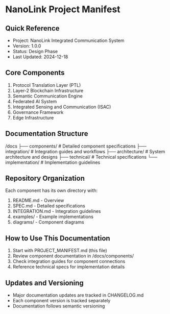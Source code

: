 # NanoLink Project Manifest

## Quick Reference
- Project: NanoLink Integrated Communication System
- Version: 1.0.0
- Status: Design Phase
- Last Updated: 2024-12-18

## Core Components
1. Protocol Translation Layer (PTL)
2. Layer-2 Blockchain Infrastructure
3. Semantic Communication Engine
4. Federated AI System
5. Integrated Sensing and Communication (ISAC)
6. Governance Framework
7. Edge Infrastructure

## Documentation Structure
/docs
├── components/         # Detailed component specifications
├── integration/        # Integration guides and workflows
├── architecture/       # System architecture and designs
├── technical/         # Technical specifications
└── implementation/    # Implementation guidelines

## Repository Organization
Each component has its own directory with:
1. README.md - Overview
2. SPEC.md - Detailed specifications
3. INTEGRATION.md - Integration guidelines
4. examples/ - Example implementations
5. diagrams/ - Component diagrams

## How to Use This Documentation
1. Start with PROJECT_MANIFEST.md (this file)
2. Review component documentation in /docs/components/
3. Check integration guides for component connections
4. Reference technical specs for implementation details

## Updates and Versioning
- Major documentation updates are tracked in CHANGELOG.md
- Each component version is tracked separately
- Documentation follows semantic versioning